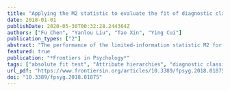 ```yaml
---
title: "Applying the M2 statistic to evaluate the fit of diagnostic classification models in the presence of attribute hierarchies"
date: 2018-01-01
publishDate: 2020-05-30T00:32:28.244364Z
authors: ["Fu Chen", "Yanlou Liu", "Tao Xin", "Ying Cui"]
publication_types: ["2"]
abstract: "The performance of the limited-information statistic M2 for diagnostic classification models (DCMs) is under-investigated in the current literature. Specifically, the investigations of M2 for specific DCMs rather than general modeling frameworks are needed. This article aims to demonstrate the usefulness of M2 in hierarchical diagnostic classification models (HDCMs). The performance of M2 in evaluating the fit of HDCMs was investigated in the presence of four types of attribute hierarchies. Two simulation studies were conducted to examine Type I error rates and statistical power of M2 under different simulation conditions, respectively. The findings suggest acceptable Type I error rates control of M2 as well as high statistical power under the conditions of a Q-matrix misspecification and the DINA model misspecification. The data of Examination for the Certificate of Proficiency in English (ECPE) were used to empirically illustrate the suitability of M2 in practice."
featured: true
publication: "*Frontiers in Psychology*"
tags: ["absolute fit test", "Attribute hierarchies", "diagnostic classification models", "goodness-of-fit", "limited-information test statistics"]
url_pdf: "https://www.frontiersin.org/articles/10.3389/fpsyg.2018.01875/full"
doi: "10.3389/fpsyg.2018.01875"
---
```


